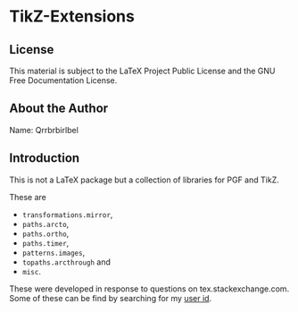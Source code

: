 # TikZ-Extensions

## License

This material is subject to the LaTeX Project Public License and the GNU Free Documentation License.

## About the Author

Name: Qrrbrbirlbel

## Introduction

This is not a LaTeX package but a collection of libraries for PGF and TikZ.

These are

 * `transformations.mirror`,
 * `paths.arcto`,
 * `paths.ortho`,
 * `paths.timer`,
 * `patterns.images`,
 * `topaths.arcthrough` and
 * `misc`.

 These were developed in response to questions on tex.stackexchange.com.
 Some of these can be find by searching for my [user id](https://tex.stackexchange.com/search?q=user%3A16595+%22my+library%22).